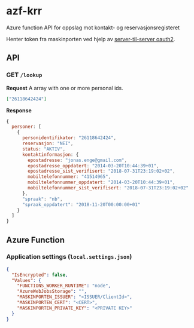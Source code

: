# azf-krr

Azure function API for oppslag mot kontakt- og reservasjonsregisteret

Henter token fra maskinporten ved hjelp av [server-til-server oauth2](https://docs.digdir.no/oidc_auth_server-to-server-oauth2.html).

## API

### GET ```/lookup```

**Request**
A array with one or more personal ids.

```json
["26118642424"]
```

**Response**

```js
{
  personer: [
    {
      personidentifikator: "26118642424",
      reservasjon: "NEI",
      status: "AKTIV",
      kontaktinformasjon: {
        epostadresse: "jonas.enge@gmail.com",
        epostadresse_oppdatert: "2014-03-20T10:44:39+01",
        epostadresse_sist_verifisert: "2018-07-31T23:19:02+02",
        mobiltelefonnummer: "41514965",
        mobiltelefonnummer_oppdatert: "2014-03-20T10:44:39+01",
        mobiltelefonnummer_sist_verifisert: "2018-07-31T23:19:02+02"
      },
      "spraak": "nb",
      "spraak_oppdatert": "2018-11-20T00:00:00+01"
    }
  ]
}
```

## Azure Function

### Application settings (``local.settings.json``)

```json
{
  "IsEncrypted": false,
  "Values": {
    "FUNCTIONS_WORKER_RUNTIME": "node",
    "AzureWebJobsStorage": "",
    "MASKINPORTEN_ISSUER": "<ISSUER/ClientId>",
    "MASKINPORTEN_CERT": "<CERT>",
    "MASKINPORTEN_PRIVATE_KEY": "<PRIVATE KEY>"
  }
}
```
